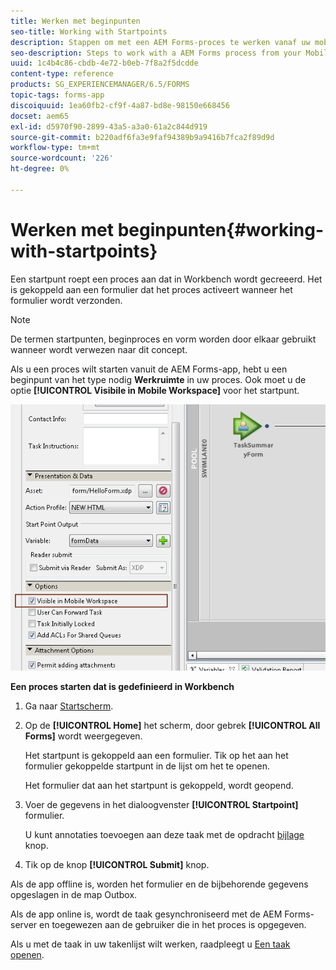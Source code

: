 ```yaml
---
title: Werken met beginpunten
seo-title: Working with Startpoints
description: Stappen om met een AEM Forms-proces te werken vanaf uw mobiele apparaat dat is gedefinieerd in Workbench.
seo-description: Steps to work with a AEM Forms process from your Mobile device defined in Workbench.
uuid: 1c4b4c86-cbdb-4e72-b0eb-7f8a2f5dcdde
content-type: reference
products: SG_EXPERIENCEMANAGER/6.5/FORMS
topic-tags: forms-app
discoiquuid: 1ea60fb2-cf9f-4a87-bd8e-98150e668456
docset: aem65
exl-id: d5970f90-2899-43a5-a3a0-61a2c844d919
source-git-commit: b220adf6fa3e9faf94389b9a9416b7fca2f89d9d
workflow-type: tm+mt
source-wordcount: '226'
ht-degree: 0%

---
```


# Werken met beginpunten{#working-with-startpoints}

Een startpunt roept een proces aan dat in Workbench wordt gecreeerd. Het is gekoppeld aan een formulier dat het proces activeert wanneer het formulier wordt verzonden.

>[!NOTE]
>
>De termen startpunten, beginproces en vorm worden door elkaar gebruikt wanneer wordt verwezen naar dit concept.

Als u een proces wilt starten vanuit de AEM Forms-app, hebt u een beginpunt van het type nodig **Werkruimte** in uw proces. Ook moet u de optie **[!UICONTROL Visibile in Mobile Workspace]** voor het startpunt.

![mws_startpoint_select_option](assets/mws_startpoint_select_option.png)

**Een proces starten dat is gedefinieerd in Workbench**

1. Ga naar [Startscherm](../../forms/using/home-screen.md).
1. Op de **[!UICONTROL Home]** het scherm, door gebrek **[!UICONTROL All Forms]** wordt weergegeven.

   Het startpunt is gekoppeld aan een formulier. Tik op het aan het formulier gekoppelde startpunt in de lijst om het te openen.

   Het formulier dat aan het startpunt is gekoppeld, wordt geopend.

1. Voer de gegevens in het dialoogvenster **[!UICONTROL Startpoint]** formulier.

   U kunt annotaties toevoegen aan deze taak met de opdracht [bijlage](../../forms/using/add-attachments.md) knop.

1. Tik op de knop **[!UICONTROL Submit]** knop.

Als de app offline is, worden het formulier en de bijbehorende gegevens opgeslagen in de map Outbox.

Als de app online is, wordt de taak gesynchroniseerd met de AEM Forms-server en toegewezen aan de gebruiker die in het proces is opgegeven.

Als u met de taak in uw takenlijst wilt werken, raadpleegt u [Een taak openen](/help/forms/using/open-task.md).

